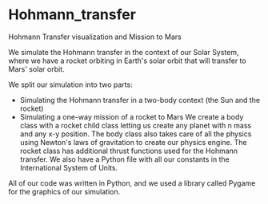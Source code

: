 # Hohmann_transfer
Hohmann Transfer visualization and Mission to Mars

We simulate the Hohmann transfer in the context of our Solar System, where we have a rocket orbiting in Earth's solar orbit that will transfer to Mars' solar orbit.

We split our simulation into two parts:

- Simulating the Hohmann transfer in a two-body context (the Sun and the rocket)
- Simulating a one-way mission of a rocket to Mars
We create a body class with a rocket child class letting us create any planet with n mass and any x-y position. The body class also takes care of all the physics using Newton's laws of gravitation to create our physics engine. The rocket class has additional thrust functions used for the Hohmann transfer. We also have a Python file with all our constants in the International System of Units.

All of our code was written in Python, and we used a library called Pygame for the graphics of our simulation.

